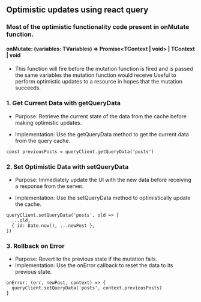 ## Optimistic updates using react query

### Most of the optimistic functionality code present in onMutate function.

#### onMutate: (variables: TVariables) => Promise<TContext | void> | TContext | void

- This function will fire before the mutation function is fired and is passed
  the same variables the mutation function would receive Useful to perform
  optimistic updates to a resource in hopes that the mutation succeeds.

### 1. Get Current Data with getQueryData

- Purpose: Retrieve the current state of the data from the cache before making
  optimistic updates.

- Implementation: Use the getQueryData method to get the current data from the
  query cache.

```tsx
const previousPosts = queryClient.getQueryData('posts')
```

### 2. Set Optimistic Data with setQueryData

- Purpose: Immediately update the UI with the new data before receiving a
  response from the server.

- Implementation: Use the setQueryData method to optimistically update the
  cache.

```tsx
queryClient.setQueryData('posts', old => [
  ...old,
  { id: Date.now(), ...newPost },
])
```

### 3. Rollback on Error

- Purpose: Revert to the previous state if the mutation fails.
- Implementation: Use the onError callback to reset the data to its previous
  state.

```tsx
onError: (err, newPost, context) => {
  queryClient.setQueryData('posts', context.previousPosts)
}
```
